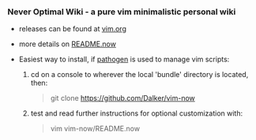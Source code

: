### Never Optimal Wiki - a pure vim minimalistic personal wiki

* releases can be found at [vim.org](http://www.vim.org/scripts/script.php?script_id=5263)

* more details on [README.now](https://github.com/Dalker/vim-now/blob/master/README.now)

* Easiest way to install, if [pathogen](https://github.com/tpope/vim-pathogen) is used to manage vim scripts:
  1.  cd on a console to wherever the local 'bundle' directory is located, then:

      > git clone https://github.com/Dalker/vim-now
  2.  test and read further instructions for optional customization with:

      > vim vim-now/README.now
